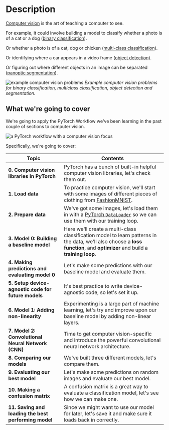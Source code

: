 # Description


[Computer vision](https://en.wikipedia.org/wiki/Computer_vision) is the art of teaching a computer to see.

For example, it could involve building a model to classify whether a photo is of a cat or a dog ([binary classification](https://developers.google.com/machine-learning/glossary#binary-classification)).

Or whether a photo is of a cat, dog or chicken ([multi-class classification](https://developers.google.com/machine-learning/glossary#multi-class-classification)).

Or identifying where a car appears in a video frame ([object detection](https://en.wikipedia.org/wiki/Object_detection)).

Or figuring out where different objects in an image can be separated ([panoptic segmentation](https://arxiv.org/abs/1801.00868)).

![example computer vision problems](https://raw.githubusercontent.com/mrdbourke/pytorch-deep-learning/main/images/03-computer-vision-problems.png)
*Example computer vision problems for binary classification, multiclass classification, object detection and segmentation.*

## What we're going to cover

We're going to apply the PyTorch Workflow we've been learning in the past couple of sections to computer vision.

![a PyTorch workflow with a computer vision focus](https://raw.githubusercontent.com/mrdbourke/pytorch-deep-learning/main/images/03-pytorch-computer-vision-workflow.png)

Specifically, we're going to cover:

| **Topic** | **Contents** |
| ----- | ----- |
| **0. Computer vision libraries in PyTorch** | PyTorch has a bunch of built-in helpful computer vision libraries, let's check them out.  |
| **1. Load data** | To practice computer vision, we'll start with some images of different pieces of clothing from [FashionMNIST](https://github.com/zalandoresearch/fashion-mnist). |
| **2. Prepare data** | We've got some images, let's load them in with a [PyTorch `DataLoader`](https://pytorch.org/docs/stable/data.html) so we can use them with our training loop. |
| **3. Model 0: Building a baseline model** | Here we'll create a multi-class classification model to learn patterns in the data, we'll also choose a **loss function**, and **optimizer** and build a **training loop**. |
| **4. Making predictions and evaluating model 0** | Let's make some predictions with our baseline model and evaluate them. |
| **5. Setup device-agnostic code for future models** | It's best practice to write device-agnostic code, so let's set it up. |
| **6. Model 1: Adding non-linearity** | Experimenting is a large part of machine learning, let's try and improve upon our baseline model by adding non-linear layers. |
| **7. Model 2: Convolutional Neural Network (CNN)** | Time to get computer vision-specific and introduce the powerful convolutional neural network architecture. |
| **8. Comparing our models** | We've built three different models, let's compare them. |
| **9. Evaluating our best model** | Let's make some predictions on random images and evaluate our best model. |
| **10. Making a confusion matrix** | A confusion matrix is a great way to evaluate a classification model, let's see how we can make one. |
| **11. Saving and loading the best performing model** | Since we might want to use our model for later, let's save it and make sure it loads back in correctly. |
